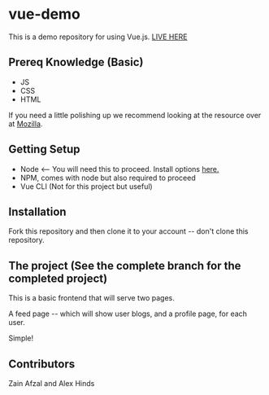 # vue-demo

This is a demo repository for using Vue.js. [LIVE HERE](https://teaching-js.github.io/vue-demo/)

## Prereq Knowledge (Basic)
* JS
* CSS
* HTML

If you need a little polishing up we recommend looking at the resource over at [Mozilla](https://developer.mozilla.org/en-US/docs/Web).

## Getting Setup
* Node <-- You will need this to proceed. Install options [here.](https://nodejs.org/en/download/package-manager/)
* NPM, comes with node but also required to proceed
* Vue CLI (Not for this project but useful)

## Installation
Fork this repository and then clone it to your account -- don't clone this repository.

## The project (See the complete branch for the completed project)
This is a basic frontend that will serve two pages.

A feed page -- which will show user blogs, and a profile page, for each user.

Simple!

## Contributors
Zain Afzal and Alex Hinds
